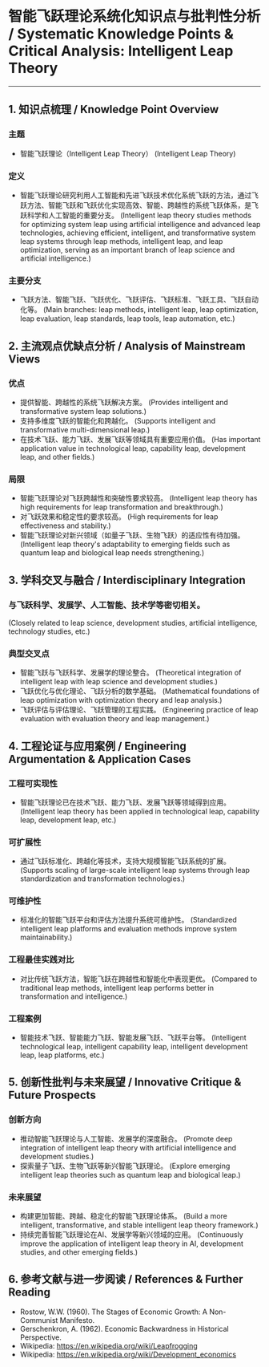 # 智能飞跃理论系统化知识点与批判性分析 / Systematic Knowledge Points & Critical Analysis: Intelligent Leap Theory

---

## 1. 知识点梳理 / Knowledge Point Overview

### 主题
- 智能飞跃理论（Intelligent Leap Theory）
  (Intelligent Leap Theory)

### 定义
- 智能飞跃理论研究利用人工智能和先进飞跃技术优化系统飞跃的方法，通过飞跃方法、智能飞跃和飞跃优化实现高效、智能、跨越性的系统飞跃体系，是飞跃科学和人工智能的重要分支。
  (Intelligent leap theory studies methods for optimizing system leap using artificial intelligence and advanced leap technologies, achieving efficient, intelligent, and transformative system leap systems through leap methods, intelligent leap, and leap optimization, serving as an important branch of leap science and artificial intelligence.)

### 主要分支
- 飞跃方法、智能飞跃、飞跃优化、飞跃评估、飞跃标准、飞跃工具、飞跃自动化等。
  (Main branches: leap methods, intelligent leap, leap optimization, leap evaluation, leap standards, leap tools, leap automation, etc.)

## 2. 主流观点优缺点分析 / Analysis of Mainstream Views

### 优点
- 提供智能、跨越性的系统飞跃解决方案。
  (Provides intelligent and transformative system leap solutions.)
- 支持多维度飞跃的智能化和跨越化。
  (Supports intelligent and transformative multi-dimensional leap.)
- 在技术飞跃、能力飞跃、发展飞跃等领域具有重要应用价值。
  (Has important application value in technological leap, capability leap, development leap, and other fields.)

### 局限
- 智能飞跃理论对飞跃跨越性和突破性要求较高。
  (Intelligent leap theory has high requirements for leap transformation and breakthrough.)
- 对飞跃效果和稳定性的要求较高。
  (High requirements for leap effectiveness and stability.)
- 智能飞跃理论对新兴领域（如量子飞跃、生物飞跃）的适应性有待加强。
  (Intelligent leap theory's adaptability to emerging fields such as quantum leap and biological leap needs strengthening.)

## 3. 学科交叉与融合 / Interdisciplinary Integration

### 与飞跃科学、发展学、人工智能、技术学等密切相关。
  (Closely related to leap science, development studies, artificial intelligence, technology studies, etc.)

### 典型交叉点
- 智能飞跃与飞跃科学、发展学的理论整合。
  (Theoretical integration of intelligent leap with leap science and development studies.)
- 飞跃优化与优化理论、飞跃分析的数学基础。
  (Mathematical foundations of leap optimization with optimization theory and leap analysis.)
- 飞跃评估与评估理论、飞跃管理的工程实践。
  (Engineering practice of leap evaluation with evaluation theory and leap management.)

## 4. 工程论证与应用案例 / Engineering Argumentation & Application Cases

### 工程可实现性
- 智能飞跃理论已在技术飞跃、能力飞跃、发展飞跃等领域得到应用。
  (Intelligent leap theory has been applied in technological leap, capability leap, development leap, etc.)

### 可扩展性
- 通过飞跃标准化、跨越化等技术，支持大规模智能飞跃系统的扩展。
  (Supports scaling of large-scale intelligent leap systems through leap standardization and transformation technologies.)

### 可维护性
- 标准化的智能飞跃平台和评估方法提升系统可维护性。
  (Standardized intelligent leap platforms and evaluation methods improve system maintainability.)

### 工程最佳实践对比
- 对比传统飞跃方法，智能飞跃在跨越性和智能化中表现更优。
  (Compared to traditional leap methods, intelligent leap performs better in transformation and intelligence.)

### 工程案例
- 智能技术飞跃、智能能力飞跃、智能发展飞跃、飞跃平台等。
  (Intelligent technological leap, intelligent capability leap, intelligent development leap, leap platforms, etc.)

## 5. 创新性批判与未来展望 / Innovative Critique & Future Prospects

### 创新方向
- 推动智能飞跃理论与人工智能、发展学的深度融合。
  (Promote deep integration of intelligent leap theory with artificial intelligence and development studies.)
- 探索量子飞跃、生物飞跃等新兴智能飞跃理论。
  (Explore emerging intelligent leap theories such as quantum leap and biological leap.)

### 未来展望
- 构建更加智能、跨越、稳定化的智能飞跃理论体系。
  (Build a more intelligent, transformative, and stable intelligent leap theory framework.)
- 持续完善智能飞跃理论在AI、发展学等新兴领域的应用。
  (Continuously improve the application of intelligent leap theory in AI, development studies, and other emerging fields.)

## 6. 参考文献与进一步阅读 / References & Further Reading

- Rostow, W.W. (1960). The Stages of Economic Growth: A Non-Communist Manifesto.
- Gerschenkron, A. (1962). Economic Backwardness in Historical Perspective.
- Wikipedia: <https://en.wikipedia.org/wiki/Leapfrogging>
- Wikipedia: <https://en.wikipedia.org/wiki/Development_economics> 